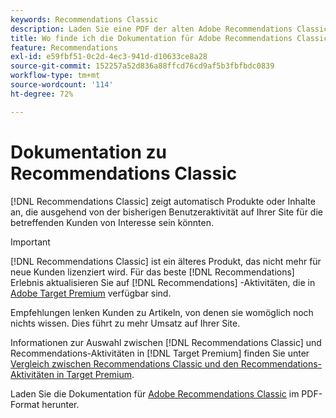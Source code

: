 ```yaml
---
keywords: Recommendations Classic
description: Laden Sie eine PDF der alten Adobe Recommendations Classic-Dokumentation herunter.
title: Wo finde ich die Dokumentation für Adobe Recommendations Classic?
feature: Recommendations
exl-id: e59fbf51-0c2d-4ec3-941d-d10633ce8a28
source-git-commit: 152257a52d836a88ffcd76cd9af5b3fbfbdc0839
workflow-type: tm+mt
source-wordcount: '114'
ht-degree: 72%

---
```


# Dokumentation zu Recommendations Classic

[!DNL Recommendations Classic] zeigt automatisch Produkte oder Inhalte an, die ausgehend von der bisherigen Benutzeraktivität auf Ihrer Site für die betreffenden Kunden von Interesse sein könnten.

>[!IMPORTANT]
>
>[!DNL Recommendations Classic] ist ein älteres Produkt, das nicht mehr für neue Kunden lizenziert wird. Für das beste [!DNL Recommendations] Erlebnis aktualisieren Sie auf [!DNL Recommendations] -Aktivitäten, die in [Adobe Target Premium](/help/main/c-intro/intro.md) verfügbar sind.

Empfehlungen lenken Kunden zu Artikeln, von denen sie womöglich noch nichts wissen. Dies führt zu mehr Umsatz auf Ihrer Site.

Informationen zur Auswahl zwischen [!DNL Recommendations Classic] und Recommendations-Aktivitäten in [!DNL Target Premium] finden Sie unter [Vergleich zwischen Recommendations Classic und den Recommendations-Aktivitäten in Target Premium](/help/main/c-recommendations/c-recommendations-faq/recommendations-classic-versus-recommendations-activities-target-premium.md).

Laden Sie die Dokumentation für [Adobe Recommendations Classic](/help/main/assets/adobe-recommendations-classic.pdf) im PDF-Format herunter.
